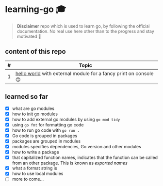 # learning-go 🎓
> **Disclaimer** repo which is used to learn go, by following the official documentation. No real use here other than to the progress and stay motivated 🥳

## content of this repo

| #   | Topic                                                                    |
| --- | ------------------------------------------------------------------------ |
| 1   | [hello world](hello) with external module for a fancy print on console 🙃 |

## learned so far

* [x] what are go modules
* [x] how to init go modules
* [x] how to add external go modules by using `go mod tidy`
* [x] using `go fmt` for formatting go code
* [x] how to run go code with `go run .`
* [x] Go code is grouped in packages
* [x] packages are grouped in modules
* [x] modules specifies dependencies, Go version and other modules
* [x] how to write a package
* [x] that capitalized function names, indicates that the function can be called from an other package. This is known as *exported names*
* [x] what a format string is
* [x] how to use local modules
* [ ] more to come...
